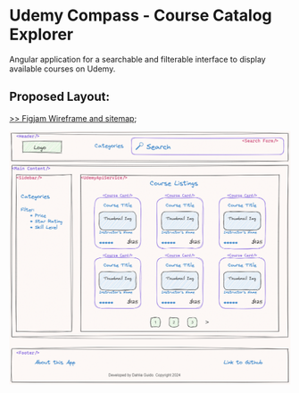 # Udemy Compass - Course Catalog Explorer
Angular application for a  searchable and filterable interface to display available courses on Udemy.

## Proposed Layout:
[>> Figjam Wireframe and sitemap](https://www.figma.com/file/DpIHqkyC1os8P89cga7ioB/Wireframe-Planning-for-Udemy-Compass?type=whiteboard&node-id=0%3A1&t=8lBXhu0EIq70imaK-1);

![wireframe home version 1](./src/assets/wireframe_home_v1)

